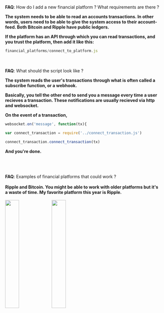 <b>FAQ</b>: How do I add a new financial platform ? What requirements are there ?

<b>The system needs to be able to read an accounts transactions. In other words, users need to be able to give the system access to their account-feed. Both Bitcoin and Ripple have public ledgers. 

If the platform has an API through which you can read transactions, and you trust the platform, then add it like this:</b>

```js
financial_platforms/connect_to_platform.js
```



<br><br>
<b>FAQ</b>: What should the script look like ?
<br>

<b>The system reads the user's transactions through what is often called a subscribe function, or a webhook.</b>

<b>Basically, you tell the other end to send you a message every time a user recieves a transaction. These notifications are usually recieved via http and websocket.

On the event of a transaction,</b>

```js
websocket.on('message', function(tx){

var connect_transaction = require('../connect_transaction.js')

connect_transaction.connect_transaction(tx)

```

<b>And you're done. </b>


<br><br><br>
<b>FAQ</b>: Examples of financial platforms that could work ?
<br><br>
<b>Ripple and Bitcoin. You might be able to work with older platforms but it's a waste of time. My favorite platform this year is Ripple.</b>
<br><br>
<img width="30%" src="https://wiki.ripple.com/images/3/32/Logo_M.png"><img width="30%" src="http://hobbieworks.com/wp-content/uploads/2014/07/bitcoin-logo.png">
